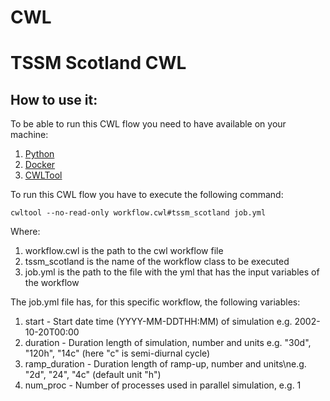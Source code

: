 # CWL

# TSSM Scotland CWL

## How to use it:

To be able to run this CWL flow you need to have available on your machine:

1. [Python](https://www.python.org/)
2. [Docker](https://www.docker.com/)
3. [CWLTool](https://github.com/common-workflow-language/cwltool)

To run this CWL flow you have to execute the following command:

```
cwltool --no-read-only workflow.cwl#tssm_scotland job.yml
```

Where:

1. workflow.cwl is the path to the cwl workflow file
2. tssm_scotland is the name of the workflow class to be executed
3. job.yml is the path to the file with the yml that has the input variables of the workflow

The job.yml file has, for this specific workflow, the following variables:

1. start - Start date time (YYYY-MM-DDTHH:MM) of simulation e.g. 2002-10-20T00:00
2. duration - Duration length of simulation, number and units e.g. "30d", "120h", "14c" (here "c" is semi-diurnal cycle)
3. ramp_duration - Duration length of ramp-up, number and units\ne.g. "2d", "24", "4c" (default unit "h")
4. num_proc - Number of processes used in parallel simulation, e.g. 1
